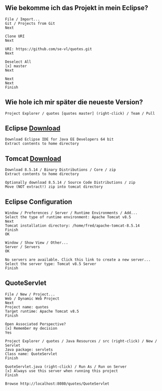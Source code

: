 ## Wie bekomme ich das Projekt in mein Eclipse?

    File / Import...
    Git / Projects from Git
    Next

    Clone URI
    Next

    URI: https://github.com/se-vl/quotes.git
    Next

    Deselect All
    [x] master
    Next

    Next
    Next
    Finish

## Wie hole ich mir später die neueste Version?

    Project Explorer / quotes [quotes master] (right-click) / Team / Pull

## Eclipse [Download](http://www.eclipse.org/downloads/eclipse-packages)

    Download Eclipse IDE for Java EE Developers 64 bit
    Extract contents to home directory

## Tomcat [Download](http://tomcat.apache.org/download-80.cgi)

    Download 8.5.14 / Binary Distributions / Core / zip
    Extract contents to home directory

    Optionally download 8.5.14 / Source Code Distributions / zip
    Move (NOT extract!) zip into tomcat directory

## Eclipse Configuration

    Window / Preferences / Server / Runtime Environments / Add...
    Select the type of runtime environment: Apache Tomcat v8.5
    Next
    Tomcat installation directory: /home/fred/apache-tomcat-8.5.14
    Finish
    OK

    Window / Show View / Other...
    Server / Servers
    OK

    No servers are available. Click this link to create a new server...
    Select the server type: Tomcat v8.5 Server
    Finish

## QuoteServlet

    File / New / Project...
    Web / Dynamic Web Project
    Next
    Project name: quotes
    Target runtime: Apache Tomcat v8.5
    Finish

    Open Associated Perspective?
    [x] Remember my decision
    Yes

    Project Explorer / quotes / Java Resources / src (right-click) / New / Servlet
    Java package: servlets
    Class name: QuoteServlet
    Finish

    QuoteServlet.java (right-click) / Run As / Run on Server
    [x] Always use this server when running this project
    Finish

    Browse http://localhost:8080/quotes/QuoteServlet
